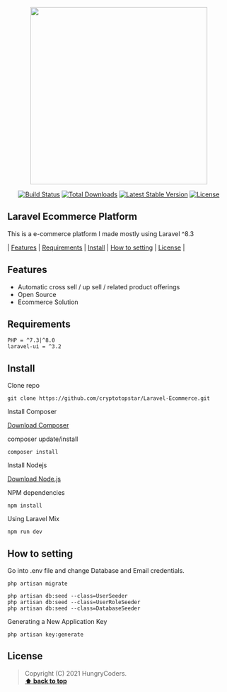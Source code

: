 <p align="center"><a href="https://laravel.com" target="_blank"><img src="https://raw.githubusercontent.com/laravel/art/master/logo-lockup/5%20SVG/2%20CMYK/1%20Full%20Color/laravel-logolockup-cmyk-red.svg" width="400"></a></p>

<p align="center">
<a href="https://travis-ci.org/laravel/framework"><img src="https://travis-ci.org/laravel/framework.svg" alt="Build Status"></a>
<a href="https://packagist.org/packages/laravel/framework"><img src="https://img.shields.io/packagist/dt/laravel/framework" alt="Total Downloads"></a>
<a href="https://packagist.org/packages/laravel/framework"><img src="https://img.shields.io/packagist/v/laravel/framework" alt="Latest Stable Version"></a>
<a href="https://packagist.org/packages/laravel/framework"><img src="https://img.shields.io/packagist/l/laravel/framework" alt="License"></a>
</p>


## Laravel Ecommerce Platform

This is a e-commerce platform I made mostly using Laravel ^8.3

| [Features][] | [Requirements][] | [Install][] | [How to setting][] | [License][] |


## Features 
- Automatic cross sell / up sell / related product offerings
- Open Source
- Ecommerce Solution

## Requirements

	PHP = ^7.3|^8.0
    laravel-ui = ^3.2

## Install

Clone repo

```
git clone https://github.com/cryptotopstar/Laravel-Ecommerce.git
```

Install Composer


[Download Composer](https://getcomposer.org/download/)


composer update/install 

```
composer install
```

Install Nodejs


[Download Node.js](https://nodejs.org/en/download/)


NPM dependencies
```
npm install
```

Using Laravel Mix 

```
npm run dev
```

## How to setting 

Go into .env file and change Database and Email credentials.

```
php artisan migrate
```

```
php artisan db:seed --class=UserSeeder
php artisan db:seed --class=UserRoleSeeder
php artisan db:seed --class=DatabaseSeeder
```
	
Generating a New Application Key
```
php artisan key:generate
```


## License

> Copyright (C) 2021 HungryCoders.  
**[⬆ back to top](#laravel-ecommerce-platform)**

[Features]:#features
[Requirements]:#requirements
[Install]:#install
[How to setting]:#how-to-setting
[License]:#license
